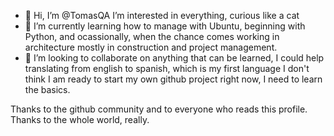 - 👋 Hi, I’m @TomasQA
I’m interested in everything, curious like a cat
- 🌱 I’m currently learning how to manage with Ubuntu, beginning with Python, and ocassionally, when the chance comes
working in architecture mostly in construction and project management.
- 💞️ I’m looking to collaborate on anything that can be learned, I could help translating from english to spanish, which is my first language
I don't think I am ready to start my own github project right now, I need to learn the basics.

Thanks to the github community and to everyone who reads this profile. Thanks to the whole world, really.

